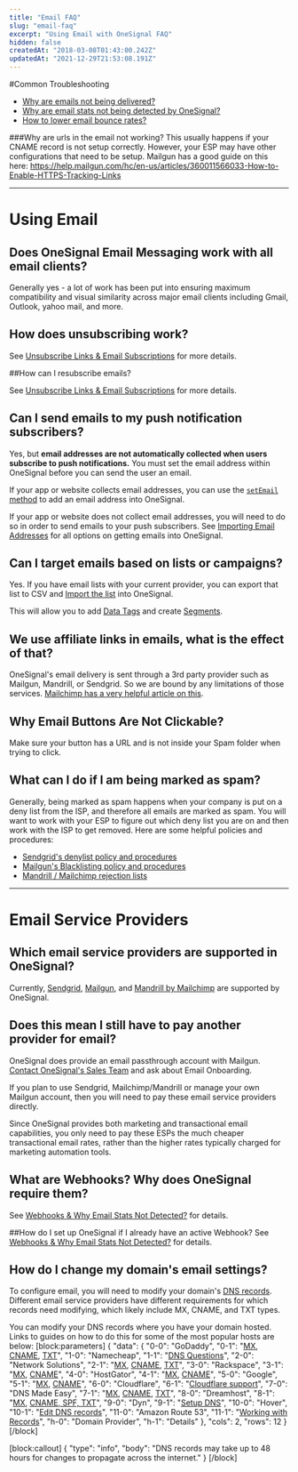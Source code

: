 ```yaml
---
title: "Email FAQ"
slug: "email-faq"
excerpt: "Using Email with OneSignal FAQ"
hidden: false
createdAt: "2018-03-08T01:43:00.242Z"
updatedAt: "2021-12-29T21:53:08.191Z"
---
```

#Common Troubleshooting
- [Why are emails not being delivered?](https://documentation.onesignal.com/docs/emails-not-showing)
- [Why are email stats not being detected by OneSignal?](https://documentation.onesignal.com/docs/email-stats-not-detected)
- [How to lower email bounce rates?](https://documentation.onesignal.com/docs/how-to-lower-email-bounce-rate)

###Why are urls in the email not working?
This usually happens if your CNAME record is not setup correctly. However, your ESP may have other configurations that need to be setup. Mailgun has a good guide on this here: https://help.mailgun.com/hc/en-us/articles/360011566033-How-to-Enable-HTTPS-Tracking-Links

----
# Using Email

## Does OneSignal Email Messaging work with all email clients?
Generally yes - a lot of work has been put into ensuring maximum compatibility and visual similarity across major email clients including Gmail, Outlook, yahoo mail, and more.

## How does unsubscribing work?
See <a href="https://documentation.onesignal.com/docs/unsubscribe-links-email-subscriptions" target="_blank">Unsubscribe Links & Email Subscriptions</a> for more details.

##How can I resubscribe emails?

See <a href="https://documentation.onesignal.com/docs/unsubscribe-links-email-subscriptions" target="_blank">Unsubscribe Links & Email Subscriptions</a> for more details.

## Can I send emails to my push notification subscribers?
Yes, but **email addresses are not automatically collected when users subscribe to push notifications.** You must set the email address within OneSignal before you can send the user an email.

If your app or website collects email addresses, you can use the [`setEmail` method](doc:email-sdk-methods) to add an email address into OneSignal.

If your app or website does not collect email addresses, you will need to do so in order to send emails to your push subscribers. See [Importing Email Addresses](doc:import-email-addresses) for all options on getting emails into OneSignal.

## Can I target emails based on lists or campaigns?
Yes. If you have email lists with your current provider, you can export that list to CSV and [Import the list](doc:import-email-addresses) into OneSignal. 

This will allow you to add [Data Tags](doc:add-user-data-tags) and create [Segments](doc:segmentation).

## We use affiliate links in emails, what is the effect of that?

OneSignal's email delivery is sent through a 3rd party provider such as Mailgun, Mandrill, or Sendgrid. So we are bound by any limitations of those services. [Mailchimp has a very helpful article on this](https://mailchimp.com/help/about-affiliate-links-in-mailchimp).

## Why Email Buttons Are Not Clickable?

Make sure your button has a URL and is not inside your Spam folder when trying to click.
 
## What can I do if I am being marked as spam?

Generally, being marked as spam happens when your company is put on a deny list from the ISP, and therefore all emails are marked as spam. You will want to work with your ESP to figure out which deny list you are on and then work with the ISP to get removed.
Here are some helpful policies and procedures:
- [Sendgrid's denylist policy and procedures](https://sendgrid.com/docs/glossary/deny-list/)
- [Mailgun's Blacklisting policy and procedures](https://help.mailgun.com/hc/en-us/articles/115005365027-What-Is-a-Blacklist-)
- [Mandrill / Mailchimp rejection lists](https://mandrill.zendesk.com/hc/en-us/articles/360039299433)

----

# Email Service Providers
## Which email service providers are supported in OneSignal?
Currently, [Sendgrid](https://sendgrid.com), [Mailgun](https://mailgun.com), and [Mandrill by Mailchimp](https://mandrill.com) are supported by OneSignal.

## Does this mean I still have to pay another provider for email?
OneSignal does provide an email passthrough account with Mailgun. [Contact OneSignal's Sales Team](https://onesignal.com/contact) and ask about Email Onboarding.

If you plan to use Sendgrid, Mailchimp/Mandrill or manage your own Mailgun account, then you will need to pay these email service providers directly.

Since OneSignal provides both marketing and transactional email capabilities, you only need to pay these ESPs the much cheaper transactional email rates, rather than the higher rates typically charged for marketing automation tools.

## What are Webhooks? Why does OneSignal require them?
See <a href="https://documentation.onesignal.com/docs/email-stats-not-detected" target="_blank">Webhooks & Why Email Stats Not Detected?</a> for details.

##How do I set up OneSignal if I already have an active Webhook?
See <a href="https://documentation.onesignal.com/docs/email-stats-not-detected" target="_blank">Webhooks & Why Email Stats Not Detected?</a> for details.

## How do I change my domain's email settings?
To configure email, you will need to modify your domain's [DNS records](https://en.wikipedia.org/wiki/Domain_Name_System). Different email service providers have different requirements for which records need modifying, which likely include MX, CNAME, and TXT types.

You can modify your DNS records where you have your domain hosted. Links to guides on how to do this for some of the most popular hosts are below:
[block:parameters]
{
  "data": {
    "0-0": "GoDaddy",
    "0-1": "[MX](https://www.godaddy.com/help/add-an-mx-record-19234), [CNAME](https://www.godaddy.com/help/add-a-cname-record-19236), [TXT](https://www.godaddy.com/help/add-a-txt-record-19232)",
    "1-0": "Namecheap",
    "1-1": "[DNS Questions](https://www.namecheap.com/support/knowledgebase/subcategory.aspx/10/dns-questions)",
    "2-0": "Network Solutions",
    "2-1": "[MX](http://www.networksolutions.com/support/mx-records-mail-servers-2/), [CNAME](http://www.networksolutions.com/support/cname-records-host-aliases-2/), [TXT](http://www.networksolutions.com/support/how-to-manage-advanced-dns-records/)",
    "3-0": "Rackspace",
    "3-1": "[MX](https://support.rackspace.com/how-to/creating-dns-records-with-cloud-dns/#add-an-mx-record-for-your-domain), [CNAME](https://support.rackspace.com/how-to/creating-dns-records-with-cloud-dns/#add-a-cname-record-for-your-domain)",
    "4-0": "HostGator",
    "4-1": "[MX](http://support.hostgator.com/articles/hosting-guide/lets-get-started/dns-name-servers/how-do-i-change-my-sites-mx-record-to-point-mail-to-another-server-or-domain), [CNAME](http://support.hostgator.com/articles/hosting-guide/lets-get-started/dns-name-servers/how-to-change-dns-zones-mx-cname-and-a-records)",
    "5-0": "Google",
    "5-1": "[MX](https://support.google.com/a/answer/6248174?hl=en), [CNAME](https://support.google.com/a/answer/47283?hl=en)",
    "6-0": "Cloudflare",
    "6-1": "[Cloudflare support](https://support.cloudflare.com/hc/en-us)",
    "7-0": "DNS Made Easy",
    "7-1": "[MX](http://help.dnsmadeeasy.com/managed-dns/records/mx-record/), [CNAME](http://help.dnsmadeeasy.com/managed-dns/records/cname-record/), [TXT](http://help.dnsmadeeasy.com/managed-dns/records/txt-record/)",
    "8-0": "Dreamhost",
    "8-1": "[MX](https://help.dreamhost.com/hc/en-us/articles/215035328-How-do-I-change-my-MX-records-), [CNAME, SPF, TXT](https://help.dreamhost.com/hc/en-us/articles/215414867-How-do-I-add-custom-DNS-records-)",
    "9-0": "Dyn",
    "9-1": "[Setup DNS](https://help.dyn.com/setting-up-dns-for-your-new-website/)",
    "10-0": "Hover",
    "10-1": "[Edit DNS records](https://help.hover.com/hc/en-us/articles/217282457-How-to-Edit-DNS-records-A-CNAME-MX-TXT-and-SRV-Updated-Aug-2015-)",
    "11-0": "Amazon Route 53",
    "11-1": "[Working with Records](https://docs.aws.amazon.com/Route53/latest/DeveloperGuide/rrsets-working-with.html)",
    "h-0": "Domain Provider",
    "h-1": "Details"
  },
  "cols": 2,
  "rows": 12
}
[/block]

[block:callout]
{
  "type": "info",
  "body": "DNS records may take up to 48 hours for changes to propagate across the internet."
}
[/block]
